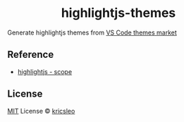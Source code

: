<h1 align="center">
  highlightjs-themes
</h1>

Generate highlightjs themes from [VS Code themes market](https://github.com/microsoft/vscode)

## Reference

- [highlightjs - scope](https://highlightjs.readthedocs.io/en/latest/css-classes-reference.html)

## License

[MIT](./LICENSE) License © [kricsleo](https://github.com/kricsleo)
